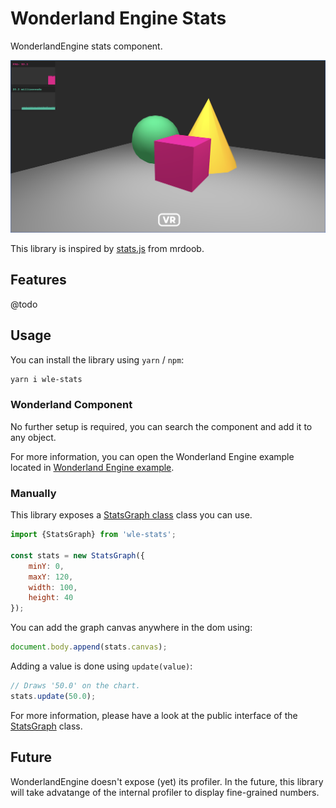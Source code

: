 # Wonderland Engine Stats

WonderlandEngine stats component.

![Example showing FPS and frame time](./img/example.png)

This library is inspired by [stats.js](https://github.com/mrdoob/stats.js) from mrdoob.

## Features

@todo

## Usage

You can install the library using `yarn` / `npm`:


```sh
yarn i wle-stats
```

### Wonderland Component

No further setup is required, you can search the component and add it to any object.

For more information, you can open the Wonderland Engine example located
in [Wonderland Engine example](./example).

### Manually

This library exposes a [StatsGraph class](./src/stats.ts) class you can use.

```js
import {StatsGraph} from 'wle-stats';

const stats = new StatsGraph({
    minY: 0,
    maxY: 120,
    width: 100,
    height: 40
});
```

You can add the graph canvas anywhere in the dom using:

```js
document.body.append(stats.canvas);
```

Adding a value is done using `update(value)`:

```js
// Draws '50.0' on the chart.
stats.update(50.0);
```

For more information, please have a look at the public interface of the
[StatsGraph](./src/stats.ts) class.

## Future

WonderlandEngine doesn't expose (yet) its profiler. In the future, this library will take advatange of the internal profiler to display fine-grained numbers.
